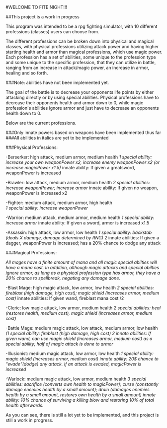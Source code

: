 #WELCOME TO FITE NIGHT!!!

##This project is a work in progress

This program was intended to be a rpg fighting simulator, with 10 different professions (classes) users can choose from.

The different professions can be broken down into physical and magical classes, with physical professions utilizing attack power and having higher starting health and armor than magical professions, which use magic power. Each profession has a set of abilities, some unique to the profession type and some unique to the specific profession, that they can utilize in battle, ranging from an increase in attack/magic power, an increase in armor, healing and so forth.

###Note: abilities have not been implemented yet.

The goal of the battle is to decrease your opponents life points by either attacking directly or by using special abilities. Physical professions have to decrease their opponents health and armor down to 0, while magic profession's abilities ignore armor and just have to decrease an opponents health down to 0.

Below are the current professions.

###Only innate powers based on weapons have been implemented thus far
###All abilities in italics are yet to be implemented

###Physical Professions:

-Berserker: high attack, medium armor, medium health
          *1 special ability: increase your own weaponPower x2, increase enemy weaponPower x2 (or increase magicPower x1.5)*
          innate ability: If given a greatsword, weaponPower is increased

-Brawler: low attack, medium armor, medium health
        *2 special abilities: increase weaponPower; increase armor*
        innate ability: If given no weapon, weaponPower is increased x2

-Fighter: medium attack, medium armor, high health                            
        *1 special ability: increase weaponPower*

-Warrior: medium attack, medium armor, medium health
        *1 special ability: increase armor*
        innate ability: If given a sword, armor is increased x1.5

-Assassin: high attack, low armor, low health
        *1 special ability: backstab (deals X damage, damage determined by RNG)*
        2 innate abilities: If given a dagger, weaponPower is increased; has a 20% chance to dodge any attack

###Magical Professions:

*All mages have a finite amount of mana and all magic special abilties will have a mana cost. In addition, although magic attacks and special abilties ignore armor, as long as a physical profession type has armor, they have a 20% chance to spellbreak, negating any damage done.*

-Blast Mage: high magic attack, low armor, low health
        *2 special abilities: fireblast (high damage, high cost); magic shield (increases armor, medium cost)*
        innate abilities: If given wand, fireblast mana cost /2

-Cleric: low magic attack, low armor, medium health
        *2 special abilities: heal (restores health, medium cost), magic shield (increases armor, medium cost)*

-Battle Mage: medium magic attack, low attack, medium armor, low health
        *(1 special ability: fireblast (high damage, high cost)*
        *2 innate abilities: If given wand, can use magic shield (increases armor, medium cost) as a special ability; half of magic attack is done to armor*

-Illusionist: medium magic attack, low armor, low health
        *1 special ability: magic shield (increases armor, medium cost)*
        *innate ability: 20$ chance to "evade"(dodge) any attack. If an attack is evaded, magicPower is increased*

-Warlock: medium magic attack, low armor, medium health
        *3 special abilities: sacrifice (converts own health to magicPower); curse (constantly damage enemies health by a small amount); drain (damages enemies health by a small amount, restores own health by a small amount)*
        *innate ability: 10% chance of surviving a killing blow and restoring 10% of total health afterwards.*

  As you can see, there is still a lot yet to be implemented, and this project is still a work in progress.
